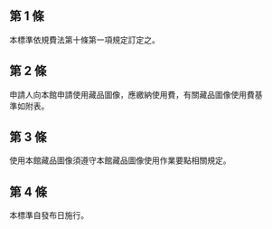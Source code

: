 第 1 條
-------
本標準依規費法第十條第一項規定訂定之。

第 2 條
-------
申請人向本館申請使用藏品圖像，應繳納使用費，有關藏品圖像使用費基  
準如附表。

第 3 條
-------
使用本館藏品圖像須遵守本館藏品圖像使用作業要點相關規定。

第 4 條
-------
本標準自發布日施行。

